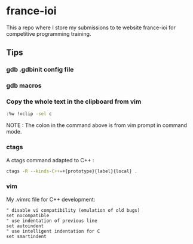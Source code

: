 # france-ioi
This a repo where I store my submissions to te website france-ioi for competitive programming training.

## Tips
### gdb .gdbinit config file

### gdb macros

### Copy the whole text in the clipboard from vim
```bash
:%w !xclip -sel c
```
NOTE : The colon in the command above is from vim prompt in command mode.

### ctags
A ctags command adapted to C++ :
```bash
ctags -R --kinds-C++=+{prototype}{label}{local} .
```

### vim
My .vimrc file for C++ development:
```vimrc
" disable vi compatibility (emulation of old bugs)
set nocompatible
" use indentation of previous line
set autoindent
" use intelligent indentation for C
set smartindent
```
